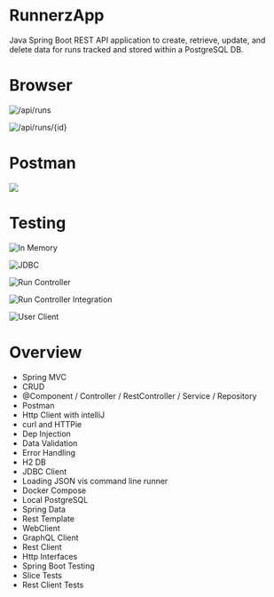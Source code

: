 # RunnerzApp
Java Spring Boot REST API application to create, retrieve, update, and delete data for runs tracked and stored within a PostgreSQL DB.

# Browser
![/api/runs](https://github.com/SledTreeSavior/RunnerzSpringApp/assets/89948594/d964b2c5-c806-4438-9e80-9774f0c08cd0)

![/api/runs/{id}](https://github.com/SledTreeSavior/RunnerzSpringApp/assets/89948594/0a316ed3-0ff2-48e2-b6c6-77ec5012a978)

# Postman
![](https://github.com/SledTreeSavior/RunnerzSpringApp/assets/89948594/cf91ac00-323a-4050-849a-227f3abce03b)

# Testing
![In Memory](https://github.com/SledTreeSavior/RunnerzSpringApp/assets/89948594/862c6f12-f44d-470a-af1b-4be62c283b6f)

![JDBC](https://github.com/SledTreeSavior/RunnerzSpringApp/assets/89948594/cb52b7db-ccee-4a81-87c7-596b4e2c62f3)

![Run Controller](https://github.com/SledTreeSavior/RunnerzSpringApp/assets/89948594/435d90a2-5c90-4b87-90c0-62e61273df70)

![Run Controller Integration](https://github.com/SledTreeSavior/RunnerzSpringApp/assets/89948594/4c3647cf-a20d-44f9-9d78-5d8e8ed73170)

![User Client](https://github.com/SledTreeSavior/RunnerzSpringApp/assets/89948594/5378cdce-cc4f-448f-a3d5-c26810cce5ab)

# Overview
- Spring MVC
- CRUD
- @Component / Controller / RestController / Service / Repository
- Postman
- Http Client with intelliJ
- curl and HTTPie
- Dep Injection
- Data Validation
- Error Handling
- H2 DB
- JDBC Client
- Loading JSON vis command line runner
- Docker Compose
- Local PostgreSQL
- Spring Data
- Rest Template
- WebClient
- GraphQL Client
- Rest Client
- Http Interfaces
- Spring Boot Testing
- Slice Tests
- Rest Client Tests
